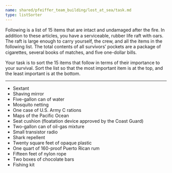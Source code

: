 ```yaml
---
name: shared/pfeiffer_team_building/lost_at_sea/task.md
type: listSorter
---
```


Following is a list of 15 items that are intact and undamaged after the ﬁre. In addition to these articles, you have a serviceable, rubber life raft with oars. The raft is large enough to carry yourself, the crew, and all the items in the following list. The total contents of all survivors’ pockets are a package of cigarettes, several books of matches, and ﬁve one-dollar bills.

Your task is to sort the 15 items that follow in terms of their importance to your survival. Sort the list so that the most important item is at the top, and the least important is at the bottom.

---

- Sextant
- Shaving mirror
- Five-gallon can of water
- Mosquito netting
- One case of U.S. Army C rations
- Maps of the Pacific Ocean
- Seat cushion (floatation device approved by the Coast Guard)
- Two-gallon can of oil-gas mixture
- Small transistor radio
- Shark repellent
- Twenty square feet of opaque plastic
- One quart of 160-proof Puerto Rican rum
- Fifteen feet of nylon rope
- Two boxes of chocolate bars
- Fishing kit
